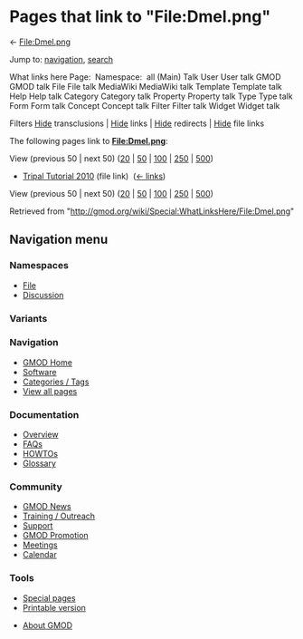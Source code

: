 <div id="mw-page-base" class="noprint">

</div>

<div id="mw-head-base" class="noprint">

</div>

<div id="content" class="mw-body" role="main">

<span id="top"></span>

<div id="mw-js-message" style="display:none;">

</div>



# <span dir="auto">Pages that link to "File:Dmel.png"</span>

<div id="bodyContent">

<div id="contentSub">

← [File:Dmel.png](/wiki/File:Dmel.png "File:Dmel.png")

</div>

<div id="jump-to-nav" class="mw-jump">

Jump to: [navigation](#mw-navigation), [search](#p-search)

</div>

<div id="mw-content-text">

What links here Page:  Namespace:  all (Main) Talk User User talk GMOD
GMOD talk File File talk MediaWiki MediaWiki talk Template Template talk
Help Help talk Category Category talk Property Property talk Type Type
talk Form Form talk Concept Concept talk Filter Filter talk Widget
Widget talk

Filters
[Hide](/mediawiki/index.php?title=Special:WhatLinksHere/File:Dmel.png&hidetrans=1 "Special:WhatLinksHere/File:Dmel.png")
transclusions \|
[Hide](/mediawiki/index.php?title=Special:WhatLinksHere/File:Dmel.png&hidelinks=1 "Special:WhatLinksHere/File:Dmel.png")
links \|
[Hide](/mediawiki/index.php?title=Special:WhatLinksHere/File:Dmel.png&hideredirs=1 "Special:WhatLinksHere/File:Dmel.png")
redirects \|
[Hide](/mediawiki/index.php?title=Special:WhatLinksHere/File:Dmel.png&hideimages=1 "Special:WhatLinksHere/File:Dmel.png")
file links

The following pages link to
**[File:Dmel.png](/wiki/File:Dmel.png "File:Dmel.png")**:

View (previous 50 \| next 50)
([20](/mediawiki/index.php?title=Special:WhatLinksHere/File:Dmel.png&limit=20 "Special:WhatLinksHere/File:Dmel.png")
\|
[50](/mediawiki/index.php?title=Special:WhatLinksHere/File:Dmel.png&limit=50 "Special:WhatLinksHere/File:Dmel.png")
\|
[100](/mediawiki/index.php?title=Special:WhatLinksHere/File:Dmel.png&limit=100 "Special:WhatLinksHere/File:Dmel.png")
\|
[250](/mediawiki/index.php?title=Special:WhatLinksHere/File:Dmel.png&limit=250 "Special:WhatLinksHere/File:Dmel.png")
\|
[500](/mediawiki/index.php?title=Special:WhatLinksHere/File:Dmel.png&limit=500 "Special:WhatLinksHere/File:Dmel.png"))

- [Tripal Tutorial
  2010](/wiki/Tripal_Tutorial_2010 "Tripal Tutorial 2010") (file link) ‎
  <span class="mw-whatlinkshere-tools">([←
  links](/mediawiki/index.php?title=Special:WhatLinksHere&target=Tripal+Tutorial+2010 "Special:WhatLinksHere"))</span>

View (previous 50 \| next 50)
([20](/mediawiki/index.php?title=Special:WhatLinksHere/File:Dmel.png&limit=20 "Special:WhatLinksHere/File:Dmel.png")
\|
[50](/mediawiki/index.php?title=Special:WhatLinksHere/File:Dmel.png&limit=50 "Special:WhatLinksHere/File:Dmel.png")
\|
[100](/mediawiki/index.php?title=Special:WhatLinksHere/File:Dmel.png&limit=100 "Special:WhatLinksHere/File:Dmel.png")
\|
[250](/mediawiki/index.php?title=Special:WhatLinksHere/File:Dmel.png&limit=250 "Special:WhatLinksHere/File:Dmel.png")
\|
[500](/mediawiki/index.php?title=Special:WhatLinksHere/File:Dmel.png&limit=500 "Special:WhatLinksHere/File:Dmel.png"))

</div>

<div class="printfooter">

Retrieved from
"<http://gmod.org/wiki/Special:WhatLinksHere/File:Dmel.png>"

</div>

<div id="catlinks" class="catlinks catlinks-allhidden">

</div>

<div class="visualClear">

</div>

</div>

</div>

<div id="mw-navigation">

## Navigation menu

<div id="mw-head">



<div id="left-navigation">

<div id="p-namespaces" class="vectorTabs" role="navigation"
aria-labelledby="p-namespaces-label">

### Namespaces

- <span id="ca-nstab-image"><a href="/wiki/File:Dmel.png" accesskey="c"
  title="View the file page [c]">File</a></span>
- <span id="ca-talk"><a
  href="/mediawiki/index.php?title=File_talk:Dmel.png&amp;action=edit&amp;redlink=1"
  accesskey="t"
  title="Discussion about the content page [t]">Discussion</a></span>

</div>

<div id="p-variants" class="vectorMenu emptyPortlet" role="navigation"
aria-labelledby="p-variants-label">

### 

### Variants[](#)

<div class="menu">

</div>

</div>

</div>





</div>

</div>

</div>

<div id="mw-panel">

<div id="p-logo" role="banner">

<a href="/wiki/Main_Page"
style="background-image: url(http://gmod.org/images/GMOD-cogs.png);"
title="Visit the main page"></a>

</div>

<div id="p-Navigation" class="portal" role="navigation"
aria-labelledby="p-Navigation-label">

### Navigation

<div class="body">

- <span id="n-GMOD-Home">[GMOD Home](/wiki/Main_Page)</span>
- <span id="n-Software">[Software](/wiki/GMOD_Components)</span>
- <span id="n-Categories-.2F-Tags">[Categories /
  Tags](/wiki/Categories)</span>
- <span id="n-View-all-pages">[View all
  pages](/wiki/Special:AllPages)</span>

</div>

</div>

<div id="p-Documentation" class="portal" role="navigation"
aria-labelledby="p-Documentation-label">

### Documentation

<div class="body">

- <span id="n-Overview">[Overview](/wiki/Overview)</span>
- <span id="n-FAQs">[FAQs](/wiki/Category:FAQ)</span>
- <span id="n-HOWTOs">[HOWTOs](/wiki/Category:HOWTO)</span>
- <span id="n-Glossary">[Glossary](/wiki/Glossary)</span>

</div>

</div>

<div id="p-Community" class="portal" role="navigation"
aria-labelledby="p-Community-label">

### Community

<div class="body">

- <span id="n-GMOD-News">[GMOD News](/wiki/GMOD_News)</span>
- <span id="n-Training-.2F-Outreach">[Training /
  Outreach](/wiki/Training_and_Outreach)</span>
- <span id="n-Support">[Support](/wiki/Support)</span>
- <span id="n-GMOD-Promotion">[GMOD
  Promotion](/wiki/GMOD_Promotion)</span>
- <span id="n-Meetings">[Meetings](/wiki/Meetings)</span>
- <span id="n-Calendar">[Calendar](/wiki/Calendar)</span>

</div>

</div>

<div id="p-tb" class="portal" role="navigation"
aria-labelledby="p-tb-label">

### Tools

<div class="body">

- <span id="t-specialpages"><a href="/wiki/Special:SpecialPages" accesskey="q"
  title="A list of all special pages [q]">Special pages</a></span>
- <span id="t-print"><a
  href="/mediawiki/index.php?title=Special:WhatLinksHere/File:Dmel.png&amp;printable=yes"
  rel="alternate" accesskey="p"
  title="Printable version of this page [p]">Printable version</a></span>

</div>

</div>

</div>

</div>

<div id="footer" role="contentinfo">

- <span id="footer-places-about">[About
  GMOD](/wiki/GMOD:About "GMOD:About")</span>

<!-- -->






</div>
